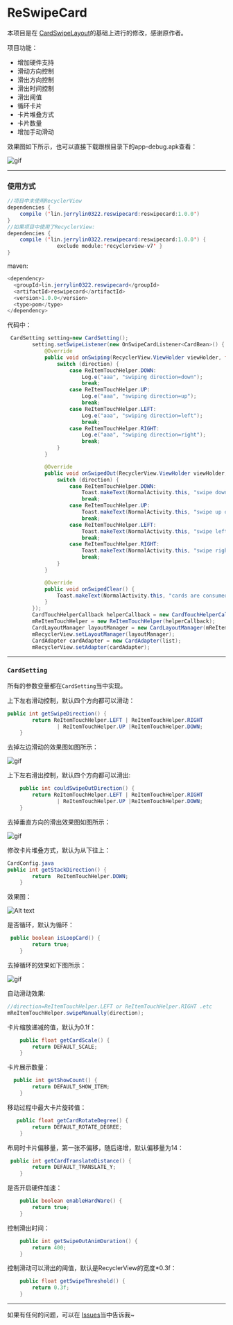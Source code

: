 # ReSwipeCard

本项目是在 [CardSwipeLayout](https://github.com/yuqirong/CardSwipeLayout)的基础上进行的修改，感谢原作者。

项目功能：

- 增加硬件支持
- 滑动方向控制
- 滑出方向控制
- 滑出时间控制
- 滑出阈值
- 循环卡片
- 卡片堆叠方式
- 卡片数量
- 增加手动滑动

效果图如下所示，也可以直接下载跟根目录下的app-debug.apk查看：

![gif](https://github.com/JerryChan123/ReSwipeCard/blob/dev/pic/gif/normal.gif)

-----

### 使用方式

```java
//项目中未使用RecyclerView  
dependencies {
    compile ('lin.jerrylin0322.reswipecard:reswipecard:1.0.0')
}
//如果项目中使用了RecyclerView:
dependencies {
    compile ('lin.jerrylin0322.reswipecard:reswipecard:1.0.0') {
                exclude module:'recyclerview-v7' }
}

```

maven:

```java
<dependency>
  <groupId>lin.jerrylin0322.reswipecard</groupId>
  <artifactId>reswipecard</artifactId>
  <version>1.0.0</version>
  <type>pom</type>
</dependency>
```

代码中：

```java
 CardSetting setting=new CardSetting();
        setting.setSwipeListener(new OnSwipeCardListener<CardBean>() {
            @Override
            public void onSwiping(RecyclerView.ViewHolder viewHolder, float dx, float dy, int direction) {
                switch (direction) {
                    case ReItemTouchHelper.DOWN:
                        Log.e("aaa", "swiping direction=down");
                        break;
                    case ReItemTouchHelper.UP:
                        Log.e("aaa", "swiping direction=up");
                        break;
                    case ReItemTouchHelper.LEFT:
                        Log.e("aaa", "swiping direction=left");
                        break;
                    case ReItemTouchHelper.RIGHT:
                        Log.e("aaa", "swiping direction=right");
                        break;
                }
            }

            @Override
            public void onSwipedOut(RecyclerView.ViewHolder viewHolder, CardBean o, int direction) {
                switch (direction) {
                    case ReItemTouchHelper.DOWN:
                        Toast.makeText(NormalActivity.this, "swipe down out", Toast.LENGTH_SHORT).show();
                        break;
                    case ReItemTouchHelper.UP:
                        Toast.makeText(NormalActivity.this, "swipe up out ", Toast.LENGTH_SHORT).show();
                        break;
                    case ReItemTouchHelper.LEFT:
                        Toast.makeText(NormalActivity.this, "swipe left out", Toast.LENGTH_SHORT).show();
                        break;
                    case ReItemTouchHelper.RIGHT:
                        Toast.makeText(NormalActivity.this, "swipe right out", Toast.LENGTH_SHORT).show();
                        break;
                }
            }

            @Override
            public void onSwipedClear() {
                Toast.makeText(NormalActivity.this, "cards are consumed", Toast.LENGTH_SHORT).show();
            }
        });
        CardTouchHelperCallback helperCallback = new CardTouchHelperCallback(mRecyclerView, list,setting);
        mReItemTouchHelper = new ReItemTouchHelper(helperCallback);
        CardLayoutManager layoutManager = new CardLayoutManager(mReItemTouchHelper, setting);
        mRecyclerView.setLayoutManager(layoutManager);
        CardAdapter cardAdapter = new CardAdapter(list);
 		mRecyclerView.setAdapter(cardAdapter);
```

----

### `CardSetting`

所有的参数变量都在`CardSetting`当中实现。

上下左右滑动控制，默认四个方向都可以滑动：

```java
public int getSwipeDirection() {
        return ReItemTouchHelper.LEFT | ReItemTouchHelper.RIGHT
                | ReItemTouchHelper.UP |ReItemTouchHelper.DOWN;
    }
```

去掉左边滑动的效果图如图所示：

![gif](https://github.com/JerryChan123/ReSwipeCard/blob/dev/pic/gif/no_left_swipe.gif)

上下左右滑出控制，默认四个方向都可以滑出:

```java
    public int couldSwipeOutDirection() {
        return ReItemTouchHelper.LEFT | ReItemTouchHelper.RIGHT
                | ReItemTouchHelper.UP |ReItemTouchHelper.DOWN;
    }
```

去掉垂直方向的滑出效果图如图所示：

![gif](https://github.com/JerryChan123/ReSwipeCard/blob/dev/pic/gif/no_swipe_out_vertical.gif)



修改卡片堆叠方式，默认为从下往上：

```java
CardConfig.java
public int getStackDirection() {
        return  ReItemTouchHelper.DOWN;
    }
```

效果图：

![Alt text](https://github.com/JerryChan123/ReSwipeCard/blob/dev/pic/img/card_stack.jpg)

是否循环，默认为循环：

```java
 public boolean isLoopCard() {
        return true;
    }
```

去掉循环的效果如下图所示：

![gif](https://github.com/JerryChan123/ReSwipeCard/blob/dev/pic/gif/no_loop.gif)

自动滑动效果:

```java
//direction=ReItemTouchHelper.LEFT or ReItemTouchHelper.RIGHT .etc
mReItemTouchHelper.swipeManually(direction);
```

卡片缩放递减的值，默认为0.1f：

```java
    public float getCardScale() {
        return DEFAULT_SCALE;
    }
```

卡片展示数量：

```java
  public int getShowCount() {
        return DEFAULT_SHOW_ITEM;
    }
```

移动过程中最大卡片旋转值：

```java
   public float getCardRotateDegree() {
        return DEFAULT_ROTATE_DEGREE;
    }
```

布局时卡片偏移量，第一张不偏移，随后递增，默认偏移量为14：

```java
 public int getCardTranslateDistance() {
        return DEFAULT_TRANSLATE_Y;
    }
```

是否开启硬件加速：

```java
    public boolean enableHardWare() {
        return true;
    }
```

控制滑出时间：

```java
    public int getSwipeOutAnimDuration() {
        return 400;
    }
```

控制滑动可以滑出的阈值，默认是RecyclerView的宽度*0.3f：

```java
    public float getSwipeThreshold() {
        return 0.3f;
    }
```

----

如果有任何的问题，可以在 [Issues](https://github.com/JerryChan123/ReSwipeCard/issues)当中告诉我~